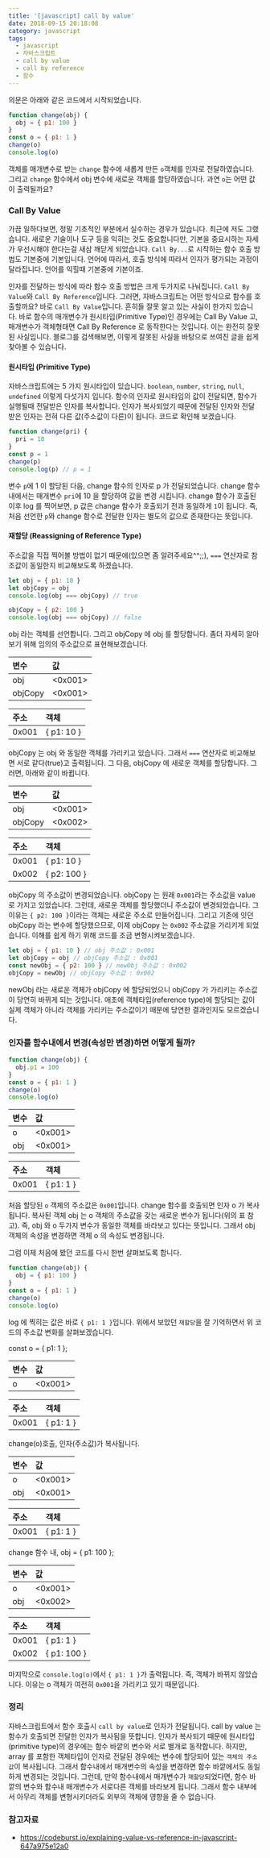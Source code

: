 ```yaml
---
title: '[javascript] call by value'
date: 2018-09-15 20:18:08
category: javascript
tags:
  - javascript
  - 자바스크립트
  - call by value
  - call by reference
  - 함수
---
```


의문은 아래와 같은 코드에서 시작되었습니다.

```javascript
function change(obj) {
  obj = { p1: 100 }
}
const o = { p1: 1 }
change(o)
console.log(o)
```

객체를 매개변수로 받는 `change` 함수에 새롭게 만든 `o`객체를 인자로 전달하였습니다. 그리고 `change` 함수에서 obj 변수에 새로운 객체를 할당하였습니다. 과연 `o`는 어떤 값이 출력될까요?

### Call By Value

가끔 일하다보면, 정말 기초적인 부분에서 실수하는 경우가 있습니다. 최근에 저도 그랬습니다. 새로운 기술이나 도구 등을 익히는 것도 중요합니다만, 기본을 중요시하는 자세가 우선시해야 한다는걸 새삼 깨닫게 되었습니다. `Call By...`로 시작하는 함수 호출 방법도 기본중에 기본입니다. 언어에 따라서, 호출 방식에 따라서 인자가 평가되는 과정이 달라집니다. 언어를 익힐때 기본중에 기본이죠.

인자를 전달하는 방식에 따라 함수 호출 방법은 크게 두가지로 나눠집니다. `Call By Value`와 `Call By Reference`입니다. 그러면, 자바스크립트는 어떤 방식으로 함수를 호출할까요? 바로 `Call By Value`입니다. 흔히들 잘못 알고 있는 사실이 한가지 있습니다. 바로 함수의 매개변수가 원시타입(Primitive Type)인 경우에는 Call By Value 고, 매개변수가 객체형태면 Call By Reference 로 동작한다는 것입니다. 이는 완전히 잘못된 사실입니다. 블로그를 검색해보면, 이렇게 잘못된 사실을 바탕으로 쓰여진 글을 쉽게 찾아볼 수 있습니다.

#### 원시타입 (Primitive Type)

자바스크립트에는 5 가지 원시타입이 있습니다. `boolean`, `number`, `string`, `null`, `undefined` 이렇게 다섯가지 입니다. 함수의 인자로 원시타입의 값이 전달되면, 함수가 실행될때 전달받은 인자를 복사합니다. 인자가 복사되었기 때문에 전달된 인자와 전달 받은 인자는 전혀 다른 값(주소값이 다른)이 됩니다. 코드로 확인해 보겠습니다.

```javascript
function change(pri) {
  pri = 10
}
const p = 1
change(p)
console.log(p) // p = 1
```

변수 `p`에 1 이 할당된 다음, change 함수의 인자로 p 가 전달되었습니다. change 함수 내에서는 매개변수 `pri`에 10 을 할당하여 값을 변경 시킵니다. change 함수가 호출된 이후 log 를 찍어보면, p 값은 change 함수가 호출되기 전과 동일하게 `1`이 됩니다. 즉, 처음 선언한 `p`와 change 함수로 전달한 인자는 별도의 값으로 존재한다는 뜻입니다.

#### 재할당 (Reassigning of Reference Type)

주소값을 직접 찍어볼 방법이 없기 때문에(있으면 좀 알려주세요^^;;), `===` 연산자로 참조값이 동일한지 비교해보도록 하겠습니다.

```javascript
let obj = { p1: 10 }
let objCopy = obj
console.log(obj === objCopy) // true

objCopy = { p2: 100 }
console.log(obj === objCopy) // false
```

obj 라는 객체를 선언합니다. 그리고 objCopy 에 obj 를 할당합니다. 좀더 자세히 알아보기 위해 임의의 주소값으로 표현해보겠습니다.

| 변수    | 값       |
| :------ | :------- |
| obj     | <0x001\> |
| objCopy | <0x001\> |

| 주소  | 객체       |
| :---- | :--------- |
| 0x001 | { p1: 10 } |

objCopy 는 obj 와 동일한 객체를 가리키고 있습니다. 그래서 `===` 연산자로 비교해보면 서로 같다(true)고 출력됩니다.
그 다음, objCopy 에 새로운 객체를 할당합니다. 그러면, 아래와 같이 바뀝니다.

| 변수    | 값       |
| :------ | :------- |
| obj     | <0x001\> |
| objCopy | <0x002\> |

| 주소  | 객체        |
| :---- | :---------- |
| 0x001 | { p1: 10 }  |
| 0x002 | { p2: 100 } |

objCopy 의 주소값이 변경되었습니다. objCopy 는 원래 `0x001`라는 주소값을 value 로 가지고 있었습니다. 그런데, 새로운 객체를 할당했더니 주소값이 변경되었습니다. 그 이유는 `{ p2: 100 }`이라는 객체는 새로운 주소로 만들어집니다. 그리고 기존에 잇던 objCopy 라는 변수에 할당했으므로, 이제 objCopy 는 `0x002` 주소값을 가리키게 되었습니다. 이해를 쉽게 하기 위해 코드를 조금 변형시켜보겠습니다.

```javascript
let obj = { p1: 10 } // obj 주소값 : 0x001
let objCopy = obj // objCopy 주소값 : 0x001
const newObj = { p2: 100 } // newObj 주소값 : 0x002
objCopy = newObj // objCopy 주소값 : 0x002
```

newObj 라는 새로운 객체가 objCopy 에 할당되었으니 objCopy 가 가리키는 주소값이 당연히 바뀌게 되는 것입니다. 애초에 객체타입(reference type)에 할당되는 값이 실제 객체가 아니라 객체를 가리키는 주소값이기 때문에 당연한 결과인지도 모르겠습니다.

### 인자를 함수내에서 변경(속성만 변경)하면 어떻게 될까?

```javascript
function change(obj) {
  obj.p1 = 100
}
const o = { p1: 1 }
change(o)
console.log(o)
```

| 변수 | 값       |
| :--- | :------- |
| o    | <0x001\> |
| obj  | <0x001\> |

| 주소  | 객체      |
| :---- | :-------- |
| 0x001 | { p1: 1 } |

처음 할당된 `o` 객체의 주소값은 `0x001`입니다. change 함수를 호출되면 인자 o 가 복사됩니다. 복사된 객체 obj 는 o 객체의 주소값을 갖는 새로운 변수가 됩니다(위의 표 참고). 즉, obj 와 o 두가지 변수가 동일한 객체를 바라보고 있다는 뜻입니다. 그래서 obj 객체의 속성을 변경하면 객체 o 의 속성도 변경됩니다.

그럼 이제 처음에 봤던 코드를 다시 한번 살펴보도록 합니다.

```javascript
function change(obj) {
  obj = { p1: 100 }
}
const o = { p1: 1 }
change(o)
console.log(o)
```

log 에 찍히는 값은 바로 `{ p1: 1 }`입니다. 위에서 보았던 `재할당`을 잘 기억하면서 위 코드의 주소값 변화를 살펴보겠습니다.

const o = { p1: 1 };

| 변수 | 값       |
| :--- | :------- |
| o    | <0x001\> |

| 주소  | 객체      |
| :---- | :-------- |
| 0x001 | { p1: 1 } |

change(o)호출, 인자(주소값)가 복사됩니다.

| 변수 | 값       |
| :--- | :------- |
| o    | <0x001\> |
| obj  | <0x001\> |

| 주소  | 객체      |
| :---- | :-------- |
| 0x001 | { p1: 1 } |

change 함수 내, obj = { p1: 100 };

| 변수 | 값       |
| :--- | :------- |
| o    | <0x001\> |
| obj  | <0x002\> |

| 주소  | 객체        |
| :---- | :---------- |
| 0x001 | { p1: 1 }   |
| 0x002 | { p1: 100 } |

마지막으로 `console.log(o)`에서 `{ p1: 1 }`가 출력됩니다. 즉, 객체가 바뀌지 않았습니다. 이유는 o 객체가 여전히 `0x001`을 가리키고 있기 때문입니다.

### 정리

자바스크립트에서 함수 호출시 `call by value`로 인자가 전달됩니다. call by value 는 함수가 호출되면 전달한 인자가 복사됨을 뜻합니다. 인자가 복사되기 때문에 원시타입(primitive type)의 경우에는 함수 바깥의 변수와 서로 별개로 동작합니다. 하지만, array 를 포함한 객체타입이 인자로 전달된 경우에는 변수에 할당되어 있는 `객체의 주소값`이 복사됩니다. 그래서 함수내에서 매개변수의 속성을 변경하면 함수 바깥에서도 동일하게 변경되는 것입니다. 그런데, 만약 함수내에서 매개변수가 `재할당`되었다면, 함수 바깥의 변수와 함수내 매개변수가 서로다른 객체를 바라보게 됩니다. 그래서 함수 내부에서 아무리 객체를 변형시키더라도 외부의 객체에 영향을 줄 수 없습니다.

### 참고자료

- https://codeburst.io/explaining-value-vs-reference-in-javascript-647a975e12a0
